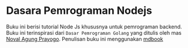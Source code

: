 # Dasara Pemrograman Nodejs

Buku ini berisi tutorial Node Js khususnya untuk pemrograman backend. 
Buku ini terinspirasi dari `Dasar Pemrograman Golang` yang ditulis oleh mas [Noval Agung Prayogo](github.com/novalagung). Penulisan buku ini menggunakan [mdbook](github.com/rust-lang/mdBook) 